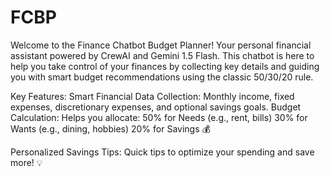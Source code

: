 # FCBP
Welcome to the Finance Chatbot Budget Planner! 
Your personal financial assistant powered by CrewAI and Gemini 1.5 Flash. 
This chatbot is here to help you take control of your finances by collecting key details and guiding you with smart budget recommendations using the classic 50/30/20 rule.

Key Features:
Smart Financial Data Collection: Monthly income, fixed expenses, discretionary expenses, and optional savings goals.
Budget Calculation: Helps you allocate:
50% for Needs (e.g., rent, bills)
30% for Wants (e.g., dining, hobbies)
20% for Savings 💰

Personalized Savings Tips: Quick tips to optimize your spending and save more! 💡

